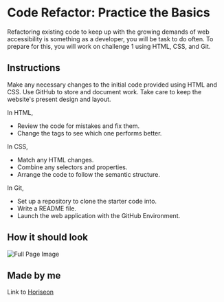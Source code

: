 # Code Refactor: Practice the Basics

Refactoring existing code to keep up with the growing demands of web accessibility is something as a developer, you will be task to do often. To prepare for this, you will work on challenge 1 using HTML, CSS, and Git. 

## Instructions
Make any necessary changes to the initial code provided using HTML and CSS.
Use GitHub to store and document work.
Take care to keep the website's present design and layout.

In HTML, 
- Review the code for mistakes and fix them. 
- Change the tags to see which one performs better.

In CSS, 
- Match any HTML changes.
- Combine any selectors and properties.
- Arrange the code to follow the semantic structure.
 
In Git,
- Set up a repository to clone the starter code into.
- Write a README file.
- Launch the web application with the GitHub Environment. 

## How it should look
![Full Page Image](./assets/images/_Users_ECY_bootcamp_UCB-VIRT-FSF-PT-06-2023-U-LOLC_Week-1-HTML-Git-CSS_02-Challenge_coderefactor-HTML-CSS-GIT_Develop_index.html.png)

## Made by me
Link to [Horiseon](https://clkwong3.github.io/HTML-CSS-Fundamentals/)
